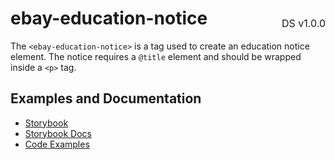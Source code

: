 <h1 style='display: flex; justify-content: space-between; align-items: center;'>
    <span>
        ebay-education-notice
    </span>
    <span style='font-weight: normal; font-size: medium; margin-bottom: -15px;'>
        DS v1.0.0
    </span>
</h1>

The `<ebay-education-notice>` is a tag used to create an education notice element. The notice requires a `@title` element and should be wrapped inside a `<p>` tag.

## Examples and Documentation

- [Storybook](https://ebay.github.io/ebayui-core/?path=/story/notices-tips-ebay-education-notice)
- [Storybook Docs](https://ebay.github.io/ebayui-core/?path=/docs/notices-tips-ebay-education-notice)
- [Code Examples](https://github.com/eBay/ebayui-core/tree/master/src/components/ebay-education-notice/examples)
